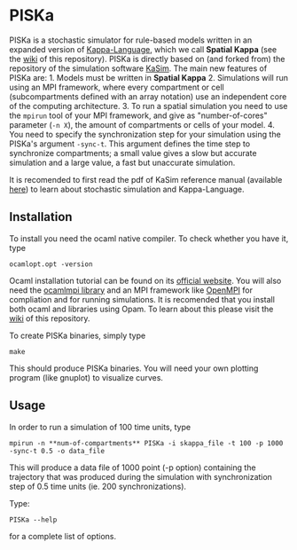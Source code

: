 <!--img src="http://www.pps.jussieu.fr/~jkrivine/homepage/Research_files/droppedImage.jpg" alt="KaSim logo" title="Stochastic Kappa Simulator" align="right" /-->
# PISKa

PISKa is a stochastic simulator for rule-based models written in an expanded version of [Kappa-Language](http://dev.executableknowledge.org/), which we call **Spatial Kappa** (see the [wiki](https://github.com/naxo100/PISKa/wiki) of this repository). 
PISKa is directly based on (and forked from) the repository of the simulation software [KaSim](https://github.com/Kappa-Dev/KaSim). The main new features of PISKa are:
	1. Models must be written in **Spatial Kappa**
	2. Simulations will run using an MPI framework, where every compartment or cell (subcompartments defined with an array notation) use an independent core of the computing architecture.
	3. To run a spatial simulation you need to use the `mpirun` tool of your MPI framework, and give as "number-of-cores" parameter (`-n X`), the amount of compartments or cells of your model.
	4. You need to specify the synchronization step for your simulation using the PISKa's argument `-sync-t`. This argument defines the time step to synchronize compartments; a small value gives a slow but accurate simulation and a large value, a fast but unaccurate simulation.

It is recomended to first read the pdf of KaSim reference manual (available [here](https://github.com/Kappa-Dev/KaSim/releases/download/v3.5-190914/KaSim_manual_3_5.pdf)) to learn about stochastic simulation and Kappa-Language.

## Installation

To install you need the ocaml native compiler. To check whether you have it, type 

`ocamlopt.opt -version` 

Ocaml installation tutorial can be found on its [official website](https://ocaml.org/). You will also need the [ocamlmpi library](https://forge.ocamlcore.org/projects/ocamlmpi/) and an MPI framework like [OpenMPI](https://www.open-mpi.org/) for compliation and for running simulations. It is recomended that you install both ocaml and libraries using Opam. To learn about this please visit the [wiki](https://github.com/naxo100/PISKa/wiki) of this repository.

To create PISKa binaries, simply type 

`make`

This should produce PISKa binaries. You will need your own plotting program (like gnuplot) to visualize curves.

## Usage

In order to run a simulation of 100 time units, type

`mpirun -n **num-of-compartments** PISKa -i skappa_file -t 100 -p 1000 -sync-t 0.5 -o data_file`

This will produce a data file of 1000 point (-p option) containing the trajectory that was produced during the simulation with synchronization step of 0.5 time units (ie. 200 synchronizations).

Type:

`PISKa --help` 

for a complete list of options.

